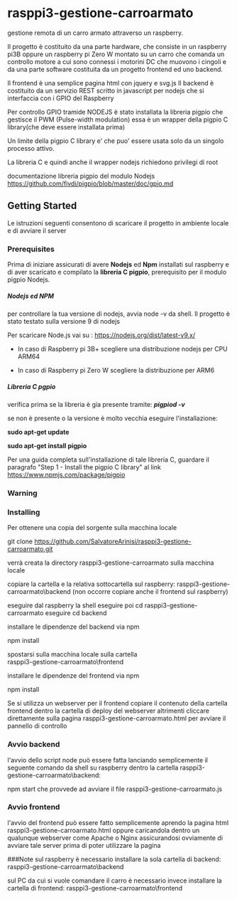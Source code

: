 # rasppi3-gestione-carroarmato
gestione remota di un carro armato attraverso un raspberry.

Il progetto è costituito da una parte hardware, che consiste in un raspberry pi3B oppure un raspberry pi Zero W
montato su un carro che comanda un controllo motore a cui sono connessi i motorini DC che muovono i cingoli e da una parte software costituita da un progetto frontend ed uno backend.

Il frontend è una semplice pagina html con jquery e svg.js 
Il backend è costituito da un servizio REST scritto in javascript per nodejs che si interfaccia con i GPIO del Raspberry

Per controllo GPIO tramide NODEJS è stato installata
la libreria pigpio che gestisce il PWM (Pulse-width modulation)
essa è un wrapper della  pigpio C library(che deve essere installata prima)

Un limite della  pigpio C library e' che 
 puo' essere usata solo da un singolo processo attivo.

La libreria C e quindi anche il wrapper nodejs richiedono privilegi di root

documentazione libreria pigpio del modulo Nodejs https://github.com/fivdi/pigpio/blob/master/doc/gpio.md

## Getting Started

Le istruzioni seguenti consentono di scaricare il progetto in ambiente locale e di avviare il server

### Prerequisites

Prima di iniziare assicurati di avere **Nodejs** ed **Npm** installati sul raspberry e di aver scaricato e compilato la **libreria C pigpio**, prerequisito per il modulo pigpio Nodejs.

##### Nodejs ed NPM 
per controllare la tua versione di nodejs, avvia node -v da shell. 
Il progetto è stato testato sulla versione 9 di nodejs

Per scaricare Node.js vai su : https://nodejs.org/dist/latest-v9.x/ 

- In caso di Raspberry pi 3B+ scegliere una distribuzione nodejs per CPU ARM64

- In caso di Raspberry pi Zero W scegliere la distribuzione per ARM6

##### Libreria C pgpio
verifica prima se la libreria è gia presente tramite: 	  ***pigpiod -v***

 
 se non è presente o la versione è molto vecchia eseguire l'installazione:
 
 **sudo apt-get update**
 
 **sudo apt-get install pigpio**
  
Per una guida completa sull'installazione di tale libreria C, guardare il paragrafo "Step 1 - Install the pigpio C library" al link https://www.npmjs.com/package/pigpio

### Warning

### Installing

Per ottenere una copia del sorgente sulla macchina locale

git clone https://github.com/SalvatoreArinisi/rasppi3-gestione-carroarmato.git

verrà creata la directory rasppi3-gestione-carroarmato sulla macchina locale

copiare la cartella e la relativa sottocartella sul raspberry:
rasppi3-gestione-carroarmato\backend (non occorre copiare anche il frontend sul raspberry)

eseguire dal raspberry la shell 
eseguire poi cd rasppi3-gestione-carroarmato
eseguire cd backend

installare le dipendenze del backend via npm

npm install

spostarsi sulla macchina locale sulla cartella  
rasppi3-gestione-carroarmato\frontend

installare le dipendenze del frontend via npm

npm install

Se si utilizza un webserver per il frontend copiare il contenuto della cartella frontend
dentro la cartella di deploy del webserver altrimenti cliccare direttamente sulla pagina
rasppi3-gestione-carroarmato.html per avviare il pannello di controllo 

### Avvio backend
l'avvio dello script node può essere fatta lanciando semplicemente il seguente comando da shell su raspberry
dentro la cartella rasppi3-gestione-carroarmato\backend:

npm start
che provvede ad avviare il file rasppi3-gestione-carroarmato.js

### Avvio frontend
l'avvio del frontend può essere fatto semplicemente aprendo la pagina html rasppi3-gestione-carroarmato.html
oppure caricandola dentro un qualunque webserver come Apache o Nginx assicurandosi ovviamente di 
avviare tale server prima di poter utilizzare la pagina

###Note
sul raspberry è necessario installare la sola cartella di backend:
rasppi3-gestione-carroarmato\backend

sul PC da cui si vuole comandare il carro è necessario invece installare la cartella di frontend:
rasppi3-gestione-carroarmato\frontend
